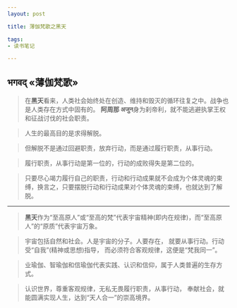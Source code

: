 ```yaml
---
layout: post

title: 薄伽梵歌之黑天

tags:
- 读书笔记

---
```

## भगवद् «薄伽梵歌»

> 在**黑天**看来，人类社会始终处在创造、维持和毁灭的循环往复之中。战争也是人类存在方式中固有的。 **阿周那 अजुन**身为刹帝利，就不能逃避执掌王权和征战讨伐的社会职责。 

> 人生的最高目的是求得解脱。

> 但解脱不是通过回避职责，放弃行动，而是通过履行职责，从事行动。

> 履行职责，从事行动是第一位的，行动的成败得失是第二位的。

> 只要尽心竭力履行自己的职责，行动和行动成果就不会成为个体灵魂的束缚，换言之，只要摆脱行动和行动成果对个体灵魂的束缚，也就达到了解脱。

-------

> **黑天**作为“至高原人”或“至高的梵”代表宇宙精神(即内在规律)，而“至高原人”的“原质”代表宇宙万象。

> 宇宙包括自然和社会。人是宇宙的分子。人要存在， 就要从事行动。行动受“自我”(精神或思想)指导， 而必须符合客观规律，这便是“梵我同一”。

> 业瑜伽、智瑜伽和信瑜伽代表实践、认识和信仰，属于人类普遍的生存方式。

> 认识世界，尊重客观规律，无私无畏履行职责，从事行动， 奉献社会，就能圆满实现人生，达到“天人合一”的崇高境界。

